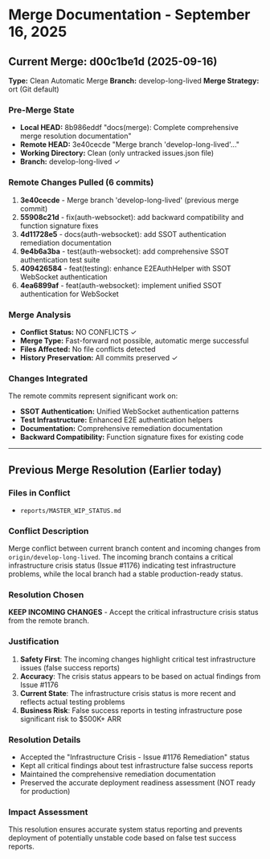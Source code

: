 # Merge Documentation - September 16, 2025

## Current Merge: d00c1be1d (2025-09-16)

**Type:** Clean Automatic Merge
**Branch:** develop-long-lived
**Merge Strategy:** ort (Git default)

### Pre-Merge State
- **Local HEAD:** 8b986eddf "docs(merge): Complete comprehensive merge resolution documentation"
- **Remote HEAD:** 3e40cecde "Merge branch 'develop-long-lived'..."
- **Working Directory:** Clean (only untracked issues.json file)
- **Branch:** develop-long-lived ✓

### Remote Changes Pulled (6 commits)
1. **3e40cecde** - Merge branch 'develop-long-lived' (previous merge commit)
2. **55908c21d** - fix(auth-websocket): add backward compatibility and function signature fixes
3. **4d11728e5** - docs(auth-websocket): add SSOT authentication remediation documentation
4. **9e4b6a3ba** - test(auth-websocket): add comprehensive SSOT authentication test suite
5. **409426584** - feat(testing): enhance E2EAuthHelper with SSOT WebSocket authentication
6. **4ea6899af** - feat(auth-websocket): implement unified SSOT authentication for WebSocket

### Merge Analysis
- **Conflict Status:** NO CONFLICTS ✓
- **Merge Type:** Fast-forward not possible, automatic merge successful
- **Files Affected:** No file conflicts detected
- **History Preservation:** All commits preserved ✓

### Changes Integrated
The remote commits represent significant work on:
- **SSOT Authentication:** Unified WebSocket authentication patterns
- **Test Infrastructure:** Enhanced E2E authentication helpers
- **Documentation:** Comprehensive remediation documentation
- **Backward Compatibility:** Function signature fixes for existing code

---

## Previous Merge Resolution (Earlier today)

### Files in Conflict
- `reports/MASTER_WIP_STATUS.md`

### Conflict Description
Merge conflict between current branch content and incoming changes from `origin/develop-long-lived`. The incoming branch contains a critical infrastructure crisis status (Issue #1176) indicating test infrastructure problems, while the local branch had a stable production-ready status.

### Resolution Chosen
**KEEP INCOMING CHANGES** - Accept the critical infrastructure crisis status from the remote branch.

### Justification
1. **Safety First**: The incoming changes highlight critical test infrastructure issues (false success reports)
2. **Accuracy**: The crisis status appears to be based on actual findings from Issue #1176
3. **Current State**: The infrastructure crisis status is more recent and reflects actual testing problems
4. **Business Risk**: False success reports in testing infrastructure pose significant risk to $500K+ ARR

### Resolution Details
- Accepted the "Infrastructure Crisis - Issue #1176 Remediation" status
- Kept all critical findings about test infrastructure false success reports
- Maintained the comprehensive remediation documentation
- Preserved the accurate deployment readiness assessment (NOT ready for production)

### Impact Assessment
This resolution ensures accurate system status reporting and prevents deployment of potentially unstable code based on false test success reports.
